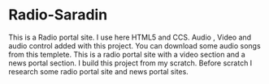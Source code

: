 # Radio-Saradin
This is a Radio portal site.
I use here HTML5 and CCS.
Audio , Video and audio control added with this project. You can download some audio songs from this templete.
This is a radio portal site with a video section and a news portal section.
I build this project from my scratch. Before scratch I research some radio portal site and news portal sites.
